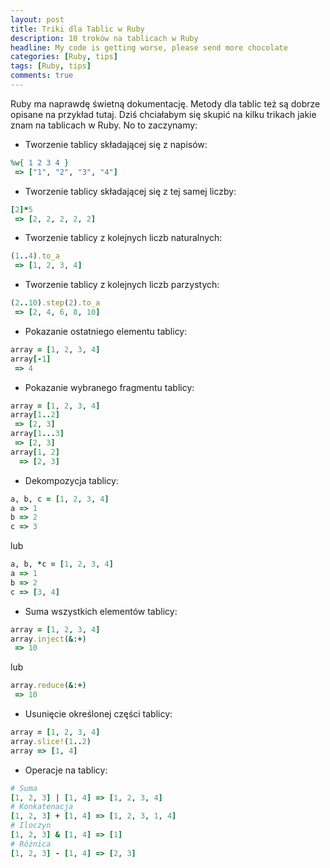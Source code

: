 ```yaml
---
layout: post
title: Triki dla Tablic w Ruby
description: 10 troków na tablicach w Ruby
headline: My code is getting worse, please send more chocolate
categories: [Ruby, tips]
tags: [Ruby, tips]
comments: true
---
```


Ruby ma naprawdę świetną dokumentację. Metody dla tablic też są dobrze opisane na przykład tutaj. Dziś chciałabym się skupić na kilku trikach jakie znam na tablicach w Ruby. No to zaczynamy:

- Tworzenie tablicy składającej się z napisów:

```ruby
%w{ 1 2 3 4 }
 => ["1", "2", "3", "4"]
```

- Tworzenie tablicy składającej się z tej samej liczby:

```ruby
[2]*5
 => [2, 2, 2, 2, 2]
```

- Tworzenie tablicy z kolejnych liczb naturalnych:

```ruby
(1..4).to_a
 => [1, 2, 3, 4]
```

- Tworzenie tablicy z kolejnych liczb parzystych:

```ruby
(2..10).step(2).to_a
 => [2, 4, 6, 8, 10]
```

- Pokazanie ostatniego elementu tablicy:

```ruby
array = [1, 2, 3, 4]
array[-1]
 => 4
```

- Pokazanie wybranego fragmentu tablicy:

```ruby
array = [1, 2, 3, 4]
array[1..2]
 => [2, 3]
array[1...3]
 => [2, 3]
array[1, 2]
  => [2, 3]
```

- Dekompozycja tablicy:

```ruby
a, b, c = [1, 2, 3, 4]
a => 1
b => 2
c => 3
```

lub

```ruby
a, b, *c = [1, 2, 3, 4]
a => 1
b => 2
c => [3, 4]
```

- Suma wszystkich elementów tablicy:

```ruby
array = [1, 2, 3, 4]
array.inject(&:+)
 => 10
```

lub

```ruby
array.reduce(&:+)
 => 10
```

- Usunięcie określonej części tablicy:

```ruby
array = [1, 2, 3, 4]
array.slice!(1..2)
array => [1, 4]
```

- Operacje na tablicy:

```ruby
# Suma
[1, 2, 3] | [1, 4] => [1, 2, 3, 4]
# Konkatenacja
[1, 2, 3] + [1, 4] => [1, 2, 3, 1, 4]
# Iloczyn
[1, 2, 3] & [1, 4] => [1]
# Różnica
[1, 2, 3] - [1, 4] => [2, 3]
```
